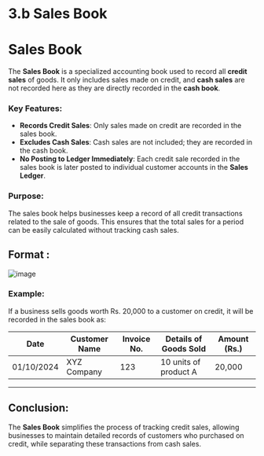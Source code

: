 # 3.b Sales Book

# Sales Book

The **Sales Book** is a specialized accounting book used to record all **credit sales** of goods. It only includes sales made on credit, and **cash sales** are not recorded here as they are directly recorded in the **cash book**.

### Key Features:
- **Records Credit Sales**: Only sales made on credit are recorded in the sales book.
- **Excludes Cash Sales**: Cash sales are not included; they are recorded in the cash book.
- **No Posting to Ledger Immediately**: Each credit sale recorded in the sales book is later posted to individual customer accounts in the **Sales Ledger**.
  
### Purpose:
The sales book helps businesses keep a record of all credit transactions related to the sale of goods. This ensures that the total sales for a period can be easily calculated without tracking cash sales.

## Format :
![image](https://github.com/user-attachments/assets/3dfd141b-abc6-4bbd-a853-f24b07e174f8)

### Example:
If a business sells goods worth Rs. 20,000 to a customer on credit, it will be recorded in the sales book as:

| Date       | Customer Name | Invoice No. | Details of Goods Sold | Amount (Rs.) |
|------------|----------------|-------------|-----------------------|--------------|
| 01/10/2024 | XYZ Company    | 123         | 10 units of product A  | 20,000       |

---

## Conclusion:
The **Sales Book** simplifies the process of tracking credit sales, allowing businesses to maintain detailed records of customers who purchased on credit, while separating these transactions from cash sales.
